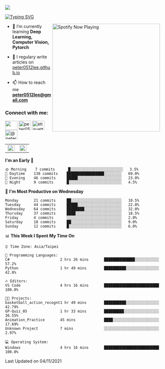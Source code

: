 ![](https://komarev.com/ghpvc/?username=peter0512lee&color=ff69b4)

[![Typing SVG](https://readme-typing-svg.herokuapp.com?color=F742BA&size=22&lines=Hi!+I'm+JYL)](https://git.io/typing-svg)

[<img src="https://spotify-now-playing.peter0512lee.vercel.app/api/spotify-playing" alt="Spotify Now Playing" width="350" align="right" />](https://open.spotify.com/user/21iyoswqgnkoe7peuesmqnhgy)

- 🌱 I’m currently learning **Deep Learning, Computer Vision, Pytorch**

- 📝 I regulary write articles on [peter0512lee.github.io](https://peter0512lee.github.io/)

- 📫 How to reach me **peter0512lee@gmail.com**

<h3 align="left">Connect with me:</h3>
<p align="left">
<a href="https://linkedin.com/in/jie-ying-li-b43a1416b" target="blank"><img align="center" src="https://raw.githubusercontent.com/rahuldkjain/github-profile-readme-generator/master/src/images/icons/Social/linked-in-alt.svg" height="30" width="40" /></a>
<a href="https://fb.com/peter0512lee" target="blank"><img align="center" src="https://raw.githubusercontent.com/rahuldkjain/github-profile-readme-generator/master/src/images/icons/Social/facebook.svg" alt="peter0512lee" height="30" width="40" /></a>
<a href="https://instagram.com/etiquette_ying" target="blank"><img align="center" src="https://raw.githubusercontent.com/rahuldkjain/github-profile-readme-generator/master/src/images/icons/Social/instagram.svg" alt="etiquette_ying" height="30" width="40" /></a>
<a href="https://medium.com/@peter0512lee" target="blank"><img align="center" src="https://raw.githubusercontent.com/rahuldkjain/github-profile-readme-generator/master/src/images/icons/Social/medium.svg" alt="@peter0512lee" height="30" width="40" /></a>
</p>

<table><tr><td valign="top" width="50%">

<img src="https://github-readme-stats.vercel.app/api?username=peter0512lee&hide_border=true&show_icons=true&locale=en" align="left" style="width: 100%" />

</td><td valign="top" width="50%">

<img src="https://github-readme-stats.vercel.app/api/top-langs?username=peter0512lee&hide_border=true&show_icons=true&locale=en&layout=compact" align="left" style="width: 100%" />

</td></tr></table>  

<!--START_SECTION:waka-->
**I'm an Early 🐤** 

```text
🌞 Morning    7 commits      █░░░░░░░░░░░░░░░░░░░░░░░░   3.5% 
🌆 Daytime    138 commits    █████████████████░░░░░░░░   69.0% 
🌃 Evening    46 commits     █████░░░░░░░░░░░░░░░░░░░░   23.0% 
🌙 Night      9 commits      █░░░░░░░░░░░░░░░░░░░░░░░░   4.5%

```
📅 **I'm Most Productive on Wednesday** 

```text
Monday       21 commits     ██░░░░░░░░░░░░░░░░░░░░░░░   10.5% 
Tuesday      44 commits     █████░░░░░░░░░░░░░░░░░░░░   22.0% 
Wednesday    64 commits     ████████░░░░░░░░░░░░░░░░░   32.0% 
Thursday     37 commits     ████░░░░░░░░░░░░░░░░░░░░░   18.5% 
Friday       4 commits      ░░░░░░░░░░░░░░░░░░░░░░░░░   2.0% 
Saturday     18 commits     ██░░░░░░░░░░░░░░░░░░░░░░░   9.0% 
Sunday       12 commits     █░░░░░░░░░░░░░░░░░░░░░░░░   6.0%

```


📊 **This Week I Spent My Time On** 

```text
⌚︎ Time Zone: Asia/Taipei

💬 Programming Languages: 
C#                       2 hrs 26 mins       ██████████████░░░░░░░░░░░   57.2% 
Python                   1 hr 49 mins        ██████████░░░░░░░░░░░░░░░   42.8%

🔥 Editors: 
VS Code                  4 hrs 16 mins       █████████████████████████   100.0%

🐱‍💻 Projects: 
basketball_action_recognt1 hr 49 mins        ██████████░░░░░░░░░░░░░░░   42.79% 
GP-Quiz_05               1 hr 33 mins        █████████░░░░░░░░░░░░░░░░   36.55% 
Animation_Practice       45 mins             ████░░░░░░░░░░░░░░░░░░░░░   17.69% 
Unknown Project          7 mins              ░░░░░░░░░░░░░░░░░░░░░░░░░   2.97%

💻 Operating System: 
Windows                  4 hrs 16 mins       █████████████████████████   100.0%

```


 Last Updated on 04/11/2021
<!--END_SECTION:waka-->


<!--
**peter0512lee/peter0512lee** is a ✨ _special_ ✨ repository because its `README.md` (this file) appears on your GitHub profile.

